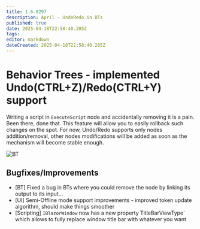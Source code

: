 ```yaml
---
title: 1.6.8297
description: April - UndoRedo in BTs
published: true
date: 2025-04-18T22:58:40.205Z
tags: 
editor: markdown
dateCreated: 2025-04-18T22:58:40.205Z
---
```


# Behavior Trees - implemented Undo(CTRL+Z)/Redo(CTRL+Y) support 
Writing a script in `ExecuteScript` node and accidentally removing it is a pain. Been there, done that. 
This feature will allow you to easily rollback such changes on the spot. For now, Undo/Redo supports only nodes addition/removal, other nodes modifications will be added as soon as the mechanism will become stable enough.

![BT](https://s3.eyeauras.net/media/2025/04/Loader_2JlCj6kG69bIEEER.png)


## Bugfixes/Improvements
- [BT] Fixed a bug in BTs where you could remove the node by linking its output to its input...
- [UI] Semi-Offline mode support improvements - improved token update algorithm, should make things smoother
- [Scripting] `IBlazorWindow` now has a new property TitleBarViewType` which allows to fully replace window title bar with whatever you want 




